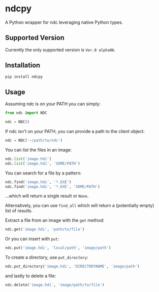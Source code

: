 # ndcpy

A Python wrapper for ndc leveraging native Python types.

## Supported Version

Currently the only supported version is `Ver.0 alpha06`.

## Installation

```bash
pip install ndcpy
```

## Usage

Assuming ndc is on your PATH you can simply:

```python
from ndc import NDC

ndc = NDC()
```

If ndc isn't on your PATH, you can provide a path to the client object:

```python
ndc = NDC('~/path/to/ndc')
```

You can list the files in an image:

```python
ndc.list('image.hdi')
ndc.list('image.hdi', 'SOME/PATH')
```

You can search for a file by a pattern:

```python
ndc.find('image.hdi', '*.EXE')
ndc.find('image.hdi', '*.EXE', 'SOME/PATH')
```

...which will return a single result or `None`.

Alternatively, you can use `find_all` which will return a (potentially empty)
list of results.

Extract a file from an image with the `get` method:

```python
ndc.get('image.hdi', 'path/to/file')
```

Or you can insert with `put`:

```python
ndc.put('image.hdi', 'local/path', 'image/path')
```

To create a directory, use `put_directory`:

```python
ndc.put_directory('image.hdi', 'DIRECTORYNAME', 'image/path')
```

and lastly to delete a file:

```python
ndc.delete('image.hdi', 'image/path/to/file')
```
